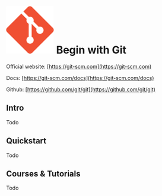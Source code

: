 # ![Git](https://raw.githubusercontent.com/asankasri/begin-with-it-alpha/master/icons/git_128x128.png "Git") Begin with Git

Official website: [https://git-scm.com](https://git-scm.com)

Docs: [https://git-scm.com/docs](https://git-scm.com/docs)

Github: [https://github.com/git/git](https://github.com/git/git)

## Intro

Todo

## Quickstart

Todo

## Courses & Tutorials

Todo
